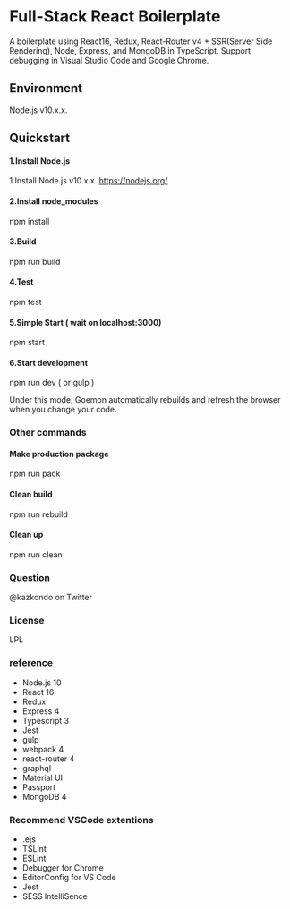 ﻿# Full-Stack React Boilerplate

A boilerplate using React16, Redux, React-Router v4 + SSR(Server Side Rendering), Node, Express, and MongoDB in TypeScript.
Support debugging in Visual Studio Code and Google Chrome.

## Environment

Node.js v10.x.x.

## Quickstart

#### 1.Install Node.js

1.Install Node.js v10.x.x.
https://nodejs.org/

#### 2.Install node_modules

npm install

#### 3.Build

npm run build

#### 4.Test

npm test

#### 5.Simple Start ( wait on localhost:3000)

npm start

#### 6.Start development

npm run dev ( or gulp )

Under this mode, Goemon automatically rebuilds and refresh the browser when you change your code.

### Other commands

#### Make production package

npm run pack

#### Clean build

npm run rebuild

#### Clean up

npm run clean

### Question

@kazkondo on Twitter

### License

LPL

### reference

- Node.js 10
- React 16
- Redux
- Express 4
- Typescript 3
- Jest
- gulp
- webpack 4
- react-router 4
- graphql
- Material UI
- Passport
- MongoDB 4

### Recommend VSCode extentions

- .ejs
- TSLint
- ESLint
- Debugger for Chrome
- EditorConfig for VS Code
- Jest
- SESS IntelliSence
